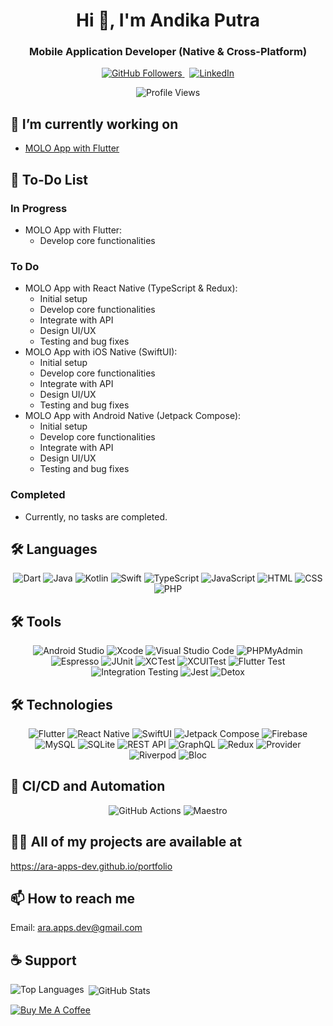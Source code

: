 <h1 align="center">Hi 👋, I'm Andika Putra</h1>
<h3 align="center">Mobile Application Developer (Native & Cross-Platform)</h3>

<p align="center">
  <a href="https://github.com/ara-apps-dev">
    <img src="https://img.shields.io/github/followers/ara-apps-dev?label=Follow&style=social" alt="GitHub Followers">
  </a>
  &nbsp;
  <a href="https://www.linkedin.com/in/andika-p-2a337a214">
    <img src="https://img.shields.io/badge/LinkedIn-Connect-blue" alt="LinkedIn">
  </a>
</p>

<p align="center">
  <img src="https://komarev.com/ghpvc/?username=ara-apps-dev&label=Profile%20views&color=0e75b6&style=flat" alt="Profile Views">
</p>

<h2>🔭 I’m currently working on</h2>
<ul>
  <li><a href="https://github.com/ara-apps-dev/molo-app">MOLO App with Flutter</a></li>
</ul>

<h2>📝 To-Do List</h2>

<h3>In Progress</h3>
<ul>
  <li>MOLO App with Flutter:
    <ul>
      <li>Develop core functionalities</li>
    </ul>
  </li>
</ul>

<h3>To Do</h3>
<ul>
  <li>MOLO App with React Native (TypeScript & Redux):
    <ul>
      <li>Initial setup</li>
      <li>Develop core functionalities</li>
      <li>Integrate with API</li>
      <li>Design UI/UX</li>
      <li>Testing and bug fixes</li>
    </ul>
  </li>
  <li>MOLO App with iOS Native (SwiftUI):
    <ul>
      <li>Initial setup</li>
      <li>Develop core functionalities</li>
      <li>Integrate with API</li>
      <li>Design UI/UX</li>
      <li>Testing and bug fixes</li>
    </ul>
  </li>
  <li>MOLO App with Android Native (Jetpack Compose):
    <ul>
      <li>Initial setup</li>
      <li>Develop core functionalities</li>
      <li>Integrate with API</li>
      <li>Design UI/UX</li>
      <li>Testing and bug fixes</li>
    </ul>
  </li>
</ul>

<h3>Completed</h3>
<ul>
  <li>Currently, no tasks are completed.</li>
</ul>

<h2>🛠 Languages</h2>
<p align="center">
  <img src="https://img.shields.io/badge/Dart-0175C2?style=for-the-badge&logo=dart&logoColor=white" alt="Dart">
  <img src="https://img.shields.io/badge/Java-007396?style=for-the-badge&logo=java&logoColor=white" alt="Java">
  <img src="https://img.shields.io/badge/Kotlin-0095D5?style=for-the-badge&logo=kotlin&logoColor=white" alt="Kotlin">
  <img src="https://img.shields.io/badge/Swift-FA7343?style=for-the-badge&logo=swift&logoColor=white" alt="Swift">
  <img src="https://img.shields.io/badge/TypeScript-007ACC?style=for-the-badge&logo=typescript&logoColor=white" alt="TypeScript">
  <img src="https://img.shields.io/badge/JavaScript-F7DF1E?style=for-the-badge&logo=javascript&logoColor=black" alt="JavaScript">
  <img src="https://img.shields.io/badge/HTML5-E34F26?style=for-the-badge&logo=html5&logoColor=white" alt="HTML">
  <img src="https://img.shields.io/badge/CSS3-1572B6?style=for-the-badge&logo=css3&logoColor=white" alt="CSS">
  <img src="https://img.shields.io/badge/PHP-777BB4?style=for-the-badge&logo=php&logoColor=white" alt="PHP">
</p>

<h2>🛠 Tools</h2>
<p align="center">
  <img src="https://img.shields.io/badge/Android_Studio-3DDC84?style=for-the-badge&logo=android-studio&logoColor=white" alt="Android Studio">
  <img src="https://img.shields.io/badge/Xcode-1575F9?style=for-the-badge&logo=xcode&logoColor=white" alt="Xcode">
  <img src="https://img.shields.io/badge/Visual_Studio_Code-007ACC?style=for-the-badge&logo=visual-studio-code&logoColor=white" alt="Visual Studio Code">
  <img src="https://img.shields.io/badge/PHPMyAdmin-00529B?style=for-the-badge&logo=phpmyadmin&logoColor=white" alt="PHPMyAdmin">
  <img src="https://img.shields.io/badge/Espresso-3DDC84?style=for-the-badge&logo=android&logoColor=white" alt="Espresso">
  <img src="https://img.shields.io/badge/JUnit-25A162?style=for-the-badge&logo=junit5&logoColor=white" alt="JUnit">
  <img src="https://img.shields.io/badge/XCTest-1575F9?style=for-the-badge&logo=xcode&logoColor=white" alt="XCTest">
  <img src="https://img.shields.io/badge/XCUITest-5A5A5A?style=for-the-badge&logo=xcode&logoColor=white" alt="XCUITest">
  <img src="https://img.shields.io/badge/Flutter_Test-02569B?style=for-the-badge&logo=flutter&logoColor=white" alt="Flutter Test">
  <img src="https://img.shields.io/badge/Integration_Testing-FFA100?style=for-the-badge&logo=flutter&logoColor=white" alt="Integration Testing">
  <img src="https://img.shields.io/badge/Jest-C21325?style=for-the-badge&logo=jest&logoColor=white" alt="Jest">
  <img src="https://img.shields.io/badge/Detox-7E57C2?style=for-the-badge&logo=detox&logoColor=white" alt="Detox">
</p>

<h2>🛠 Technologies</h2>
<p align="center">
  <img src="https://img.shields.io/badge/Flutter-02569B?style=for-the-badge&logo=flutter&logoColor=white" alt="Flutter">
  <img src="https://img.shields.io/badge/React_Native-20232A?style=for-the-badge&logo=react&logoColor=61DAFB" alt="React Native">
  <img src="https://img.shields.io/badge/SwiftUI-34AADC?style=for-the-badge&logo=swift&logoColor=white" alt="SwiftUI">
  <img src="https://img.shields.io/badge/Jetpack_Compose-4285F4?style=for-the-badge&logo=jetpack-compose&logoColor=white" alt="Jetpack Compose">
  <img src="https://img.shields.io/badge/Firebase-FFCA28?style=for-the-badge&logo=firebase&logoColor=black" alt="Firebase">
  <img src="https://img.shields.io/badge/MySQL-4479A1?style=for-the-badge&logo=mysql&logoColor=white" alt="MySQL">
  <img src="https://img.shields.io/badge/SQLite-003B57?style=for-the-badge&logo=sqlite&logoColor=white" alt="SQLite">
  <img src="https://img.shields.io/badge/REST_API-000000?style=for-the-badge&logo=rest&logoColor=white" alt="REST API">
  <img src="https://img.shields.io/badge/GraphQL-E10098?style=for-the-badge&logo=graphql&logoColor=white" alt="GraphQL">
  <img src="https://img.shields.io/badge/Redux-764ABC?style=for-the-badge&logo=redux&logoColor=white" alt="Redux">
  <img src="https://img.shields.io/badge/Provider-1D3557?style=for-the-badge&logoColor=white" alt="Provider">
  <img src="https://img.shields.io/badge/Riverpod-8E2DE2?style=for-the-badge&logoColor=white" alt="Riverpod">
  <img src="https://img.shields.io/badge/Bloc-4B86F1?style=for-the-badge&logoColor=white" alt="Bloc">
</p>

<h2>🚀 CI/CD and Automation</h2>
<p align="center">
  <img src="https://img.shields.io/badge/GitHub_Actions-2088FF?style=for-the-badge&logo=github-actions&logoColor=white" alt="GitHub Actions">
  <img src="https://img.shields.io/badge/Maestro-A5C9FF?style=for-the-badge&logo=maestro&logoColor=white" alt="Maestro">
</p>

<h2>👨‍💻 All of my projects are available at</h2>
<p>
  <a href="https://ara-apps-dev.github.io/portfolio">https://ara-apps-dev.github.io/portfolio</a>
</p>

<h2>📫 How to reach me</h2>
<p>
  Email: <a href="mailto:ara.apps.dev@gmail.com">ara.apps.dev@gmail.com</a>
</p>

<h2>☕ Support</h2>

<p><img align="left" src="https://github-readme-stats.vercel.app/api/top-langs/?username=ara-apps-dev&layout=compact&hide_border=true&langs_count=6" alt="Top Languages" /></p>
    <p>&nbsp;<img align="center" src="https://github-readme-stats.vercel.app/api?username=ara-apps-dev&show_icons=true&hide_border=true&count_private=true" alt="GitHub Stats" /></p>

<p align="left">
  <a href="https://buymeacoffee.com/ara_apps_dev" target="_blank"><img src="https://img.shields.io/badge/Buy%20Me%20A%20Coffee-Support-yellow?style=for-the-badge&logo=buy-me-a-coffee&logoColor=black" alt="Buy Me A Coffee"></a>
</p>
